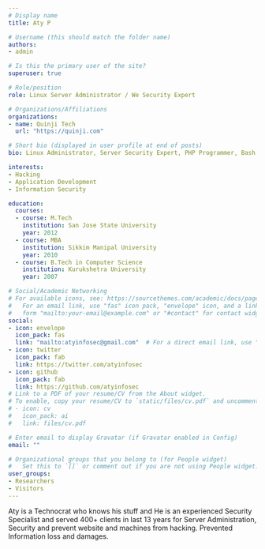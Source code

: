 ```yaml
---
# Display name
title: Aty P

# Username (this should match the folder name)
authors:
- admin

# Is this the primary user of the site?
superuser: true

# Role/position
role: Linux Server Administrator / We Security Expert

# Organizations/Affiliations
organizations:
- name: Quinji Tech
  url: "https://quinji.com"

# Short bio (displayed in user profile at end of posts)
bio: Linux Administrator, Server Security Expert, PHP Programmer, Bash Scripting, Network Administrator, Learner & Doer.

interests:
- Hacking
- Application Development
- Information Security

education:
  courses:
  - course: M.Tech
    institution: San Jose State University
    year: 2012
  - course: MBA
    institution: Sikkim Manipal University
    year: 2010
  - course: B.Tech in Computer Science
    institution: Kurukshetra University
    year: 2007

# Social/Academic Networking
# For available icons, see: https://sourcethemes.com/academic/docs/page-builder/#icons
#   For an email link, use "fas" icon pack, "envelope" icon, and a link in the
#   form "mailto:your-email@example.com" or "#contact" for contact widget.
social:
- icon: envelope
  icon_pack: fas
  link: "mailto:atyinfosec@gmail.com"  # For a direct email link, use "mailto:test@example.org".
- icon: twitter
  icon_pack: fab
  link: https://twitter.com/atyinfosec
- icon: github
  icon_pack: fab
  link: https://github.com/atyinfosec
# Link to a PDF of your resume/CV from the About widget.
# To enable, copy your resume/CV to `static/files/cv.pdf` and uncomment the lines below.
# - icon: cv
#   icon_pack: ai
#   link: files/cv.pdf

# Enter email to display Gravatar (if Gravatar enabled in Config)
email: ""

# Organizational groups that you belong to (for People widget)
#   Set this to `[]` or comment out if you are not using People widget.
user_groups:
- Researchers
- Visitors
---
```


Aty is a Technocrat who knows his stuff and He is an experienced Security Specialist and served 400+ clients in last 13 years for Server Administration, Security and prevent website and machines from hacking. Prevented Information loss and damages.

